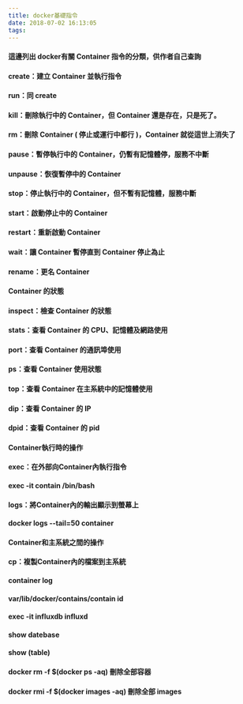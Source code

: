 ```yaml
---
title: docker基礎指令
date: 2018-07-02 16:13:05
tags:
---
```


#### 這邊列出 docker有關 Container 指令的分類，供作者自己查詢

#### create：建立 Container 並執行指令
#### run：同 create
#### kill：刪除執行中的 Container，但 Container 還是存在，只是死了。
#### rm：刪除 Container ( 停止或運行中都行 )，Container 就從這世上消失了
#### pause：暫停執行中的 Container，仍暫有記憶體停，服務不中斷
#### unpause：恢復暫停中的 Container
#### stop：停止執行中的 Container，但不暫有記憶體，服務中斷
#### start：啟動停止中的 Container
#### restart：重新啟動 Container
#### wait：讓 Container 暫停直到 Container 停止為止
#### rename：更名 Container

#### Container 的狀態
#### inspect：檢查 Container 的狀態
#### stats：查看 Container 的 CPU、記憶體及網路使用
#### port：查看 Container 的通訊埠使用
#### ps：查看 Container 使用狀態
#### top：查看 Container 在主系統中的記憶體使用
#### dip：查看 Container 的 IP
#### dpid：查看 Container 的 pid

#### Container執行時的操作
#### exec：在外部向Container內執行指令
#### exec -it contain /bin/bash
#### logs：將Container內的輸出顯示到螢幕上
#### docker logs --tail=50 container

#### Container和主系統之間的操作
#### cp：複製Container內的檔案到主系統

#### container log
#### var/lib/docker/contains/contain id

#### exec -it influxdb influxd
#### show datebase
#### show (table)

#### docker rm -f $(docker ps -aq) 刪除全部容器
#### docker rmi -f $(docker images -aq) 刪除全部 images